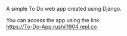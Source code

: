 A simple To Do web app created using Django. 

You can access the app using the link:  
https://To-Do-App.rushil1904.repl.co

